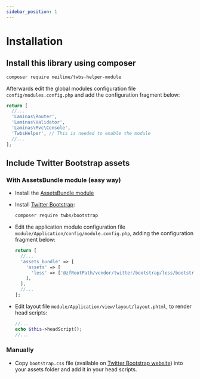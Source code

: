 ```yaml
---
sidebar_position: 1
---
```


# Installation

## Install this library using composer

```bash
composer require neilime/twbs-helper-module
```

Afterwards edit the global modules configuration file `config/modules.config.php` and add the configuration fragment below:

  ```php
  return [
    //...
    'Laminas\Router',
    'Laminas\Validator',
    'Laminas\Mvc\Console',
    'TwbsHelper', // This is needed to enable the module
    //...
  ];
  ```



## Include Twitter Bootstrap assets

### With **AssetsBundle** module (easy way)

- Install the [AssetsBundle module](https://github.com/neilime/zf-assets-bundle/wiki/Installation)
- Install [Twitter Bootstrap](https://github.com/twbs/bootstrap#quick-start):

  ```bash
  composer require twbs/bootstrap
  ```

- Edit the application module configuration file `module/Application/config/module.config.php`, adding the configuration fragment below:

  ```php
  return [
    //...
    'assets_bundle' => [
      'assets' => [
        'less' => ['@zfRootPath/vendor/twitter/bootstrap/less/bootstrap.less'],
      ],
    ],
    //...
  ];
  ```

- Edit layout file `module/Application/view/layout/layout.phtml`, to render head scripts:

  ```php
  //...
  echo $this->headScript();
  //...
  ```

### Manually

- Copy `bootstrap.css` file (available on [Twitter Bootstrap website](https://cdn.jsdelivr.net/npm/bootstrap@5.0.1/dist/css/bootstrap.min.css)) into your assets folder and add it in your head scripts.
